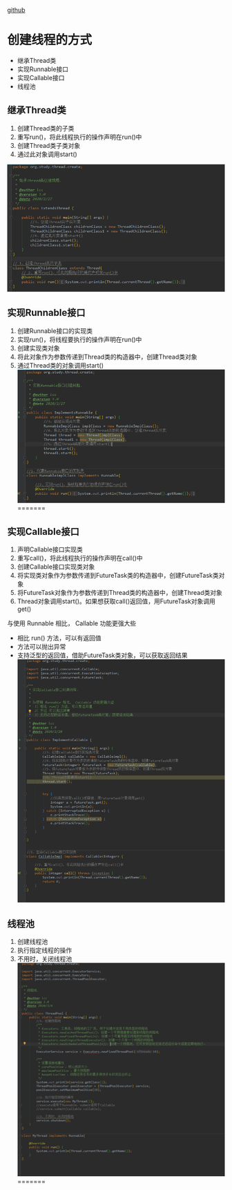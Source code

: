 [github](https://github.com/LccSmileToTheWorld/JavaSE_Study/tree/9c272981944ecb81ce2932d9fd3313129e760c7f/src/org/study/thread/create)

# 创建线程的方式
* 继承Thread类
* 实现Runnable接口
* 实现Callable接口
* 线程池
## 继承Thread类
1. 创建Thread类的子类
2. 重写run()，将此线程执行的操作声明在run()中
3. 创建Thread类子类对象
4. 通过此对象调用start()

![](.\5588_1.png)
## 实现Runnable接口
1. 创建Runnable接口的实现类
2. 实现run()，将线程要执行的操作声明在run()中
3. 创建实现类对象
4. 将此对象作为参数传递到Thread类的构造器中，创建Thread类对象
5. 通过Thread类的对象调用start()
![](./5590_1.png)
=======
## 实现Callable接口
1. 声明Callable接口实现类
2. 重写call()，将此线程执行的操作声明在call()中
3. 创建Callable接口实现类对象
4. 将实现类对象作为参数传递到FutureTask类的构造器中，创建FutureTask类对象
5. 将FutureTask对象作为参数传递到Thread类的构造器中，创建Thread类对象
6. Thread对象调用start()。如果想获取call()返回值，用FutureTask对象调用get()

与使用 Runnable 相比， Callable 功能更强大些
* 相比 run() 方法，可以有返回值
* 方法可以抛出异常
* 支持泛型的返回值，借助FutureTask类对象，可以获取返回结果
![](.\download.png)
## 线程池
1. 创建线程池
2. 执行指定线程的操作
3. 不用时，关闭线程池
![](./5594_1.png)
=======